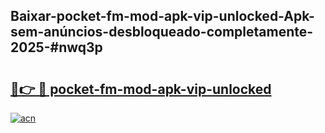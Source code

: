 ## Baixar-pocket-fm-mod-apk-vip-unlocked-Apk-sem-anúncios-desbloqueado-completamente-2025-#nwq3p

# <h2><a href="https://ainizakaria.my?title=pocket-fm-mod-apk-vip-unlocked&ref=22M">🔗👉 🔴 pocket-fm-mod-apk-vip-unlocked</a></h2>

[![acn](https://github.com/user-attachments/assets/0f9c940e-d8b0-45ae-aac7-cd30a18b3e1c)](https://ainizakaria.my?title=pocket-fm-mod-apk-vip-unlocked&ref=22M)

